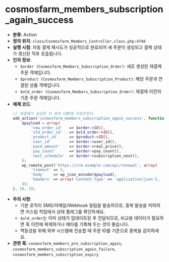 ﻿# cosmosfarm_members_subscription_again_success

- **분류**: Action
- **정의 위치**: `class/Cosmosfarm_Members_Controller.class.php:4748`
- **실행 시점**: 자동 결제 재시도가 성공적으로 완료되어 새 주문이 생성되고 결제 상태가 갱신된 직후 호출됩니다.
- **인자 정보**:
  - `$order (Cosmosfarm_Members_Subscription_Order)`: 새로 생성된 재결제 주문 객체입니다.
  - `$product (Cosmosfarm_Members_Subscription_Product)`: 해당 주문과 연결된 상품 객체입니다.
  - `$old_order (Cosmosfarm_Members_Subscription_Order)`: 재결제 이전의 기존 주문 객체입니다.
- **예제 코드**:
  ```php
  // 재결제가 성공한 뒤 외부 CRM에 리포트한다.
  add_action('cosmosfarm_members_subscription_again_success', function ($order, $product, $old_order) {
      $payload = array(
          'new_order_id'   => $order->ID(),
          'old_order_id'   => $old_order->ID(),
          'product_id'     => $product->ID(),
          'user_id'        => $order->user_id(),
          'paid_amount'    => $order->real_price(),
          'pay_count'      => $order->pay_count(),
          'next_schedule'  => $order->subscription_next(),
      );
      wp_remote_post('https://crm.example.com/api/renewal', array(
          'timeout' => 5,
          'body'    => wp_json_encode($payload),
          'headers' => array('Content-Type' => 'application/json'),
      ));
  }, 10, 3);
  ```
- **주의 사항**:
  - 기본 로직이 SMS/이메일/Webhook 알림을 발송하므로, 중복 발송을 피하려면 커스텀 작업에서 상태 플래그를 확인하세요.
  - `$old_order`는 이미 상태가 업데이트된 후 전달되므로, 비교용 데이터가 필요하면 훅 이전에 복제하거나 메타를 기록해 두는 것이 좋습니다.
  - 멱등성을 위해 외부 시스템에 전송할 때 주문 ID를 기준으로 중복을 감지하세요.
- **관련 훅**: `cosmosfarm_members_pre_subscription_again`, `cosmosfarm_members_subscription_again_failure`, `cosmosfarm_members_subscription_expiry`

